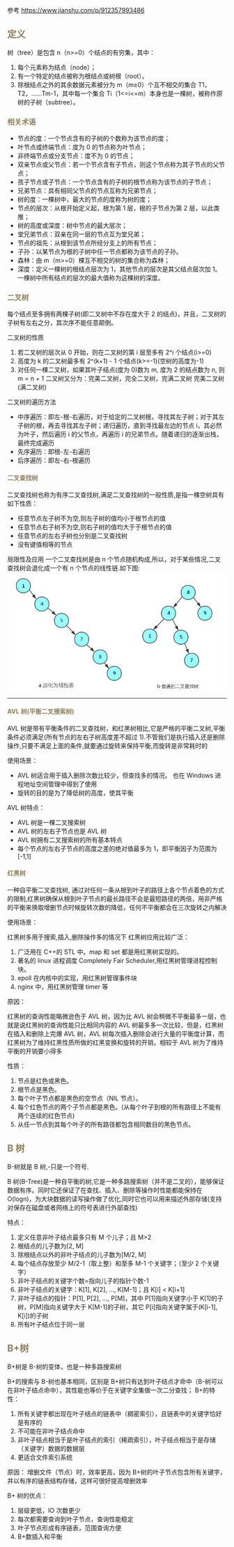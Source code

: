 <style>
h1,h2,h3,h4{
  color:#8f7f5d
}
</style>

参考 https://www.jianshu.com/p/912357993486

## 定义

树（tree）是包含 n（n>=0）个结点的有穷集，其中：

1. 每个元素称为结点（node）；
2. 有一个特定的结点被称为根结点或树根（root）。
3. 除根结点之外的其余数据元素被分为 m（m≥0）个互不相交的集合 T1，T2，……Tm-1，其中每一个集合 Ti（1<=i<=m）本身也是一棵树，被称作原树的子树（subtree）。

### 相关术语

- 节点的度：一个节点含有的子树的个数称为该节点的度；
- 叶节点或终端节点：度为 0 的节点称为叶节点；
- 非终端节点或分支节点：度不为 0 的节点；
- 双亲节点或父节点：若一个节点含有子节点，则这个节点称为其子节点的父节点；
- 孩子节点或子节点：一个节点含有的子树的根节点称为该节点的子节点；
- 兄弟节点：具有相同父节点的节点互称为兄弟节点；
- 树的度：一棵树中，最大的节点的度称为树的度；
- 节点的层次：从根开始定义起，根为第 1 层，根的子节点为第 2 层，以此类推；
- 树的高度或深度：树中节点的最大层次；
- 堂兄弟节点：双亲在同一层的节点互为堂兄弟；
- 节点的祖先：从根到该节点所经分支上的所有节点；
- 子孙：以某节点为根的子树中任一节点都称为该节点的子孙。
- 森林：由 m（m>=0）棵互不相交的树的集合称为森林；
- 深度：定义一棵树的根结点层次为 1，其他节点的层次是其父结点层次加 1。一棵树中所有结点的层次的最大值称为这棵树的深度。

### 二叉树

每个结点至多拥有两棵子树(即二叉树中不存在度大于 2 的结点)，并且，二叉树的子树有左右之分，其次序不能任意颠倒。

二叉树的性质

1. 若二叉树的层次从 0 开始，则在二叉树的第 i 层至多有 2^i 个结点(i>=0)
2. 高度为 k 的二叉树最多有 2^(k+1) - 1 个结点(k>=-1)(空树的高度为-1)
3. 对任何一棵二叉树，如果其叶子结点(度为 0)数为 m, 度为 2 的结点数为 n, 则 m = n + 1
   二叉树又分为：完美二叉树，完全二叉树，完满二叉树
   完美二叉树(满二叉树)

二叉树的遍历方法

- 中序遍历：即左-根-右遍历，对于给定的二叉树根，寻找其左子树；对于其左子树的根，再去寻找其左子树；递归遍历，直到寻找最左边的节点 i，其必然为叶子，然后遍历 i 的父节点，再遍历 i 的兄弟节点。随着递归的逐渐出栈，最终完成遍历
- 先序遍历：即根-左-右遍历
- 后序遍历：即左-右-根遍历

#### 二叉查找树

二叉查找树也称为有序二叉查找树,满足二叉查找树的一般性质,是指一棵空树具有如下性质：

- 任意节点左子树不为空,则左子树的值均小于根节点的值
- 任意节点右子树不为空,则右子树的值均大于于根节点的值
- 任意节点的左右子树也分别是二叉查找树
- 没有键值相等的节点

局限性及应用
一个二叉查找树是由 n 个节点随机构成,所以，对于某些情况,二叉查找树会退化成一个有 n 个节点的线性链.如下图:
![线性链](./images/线性链.png 'some')

---

#### AVL 树(平衡二叉搜索树)

AVL 树是带有平衡条件的二叉查找树，和红黑树相比,它是严格的平衡二叉树,平衡条件必须满足(所有节点的左右子树高度差不超过 1).不管我们是执行插入还是删除操作,只要不满足上面的条件,就要通过旋转来保持平衡,而旋转是非常耗时的

使用场景：

- AVL 树适合用于插入删除次数比较少，但查找多的情况。
  也在 Windows 进程地址空间管理中得到了使用
- 旋转的目的是为了降低树的高度，使其平衡

AVL 树特点：

- AVL 树是一棵二叉搜索树
- AVL 树的左右子节点也是 AVL 树
- AVL 树拥有二叉搜索树的所有基本特点
- 每个节点的左右子节点的高度之差的绝对值最多为 1，即平衡因子为范围为[-1,1]

#### 红黑树

一种自平衡二叉查找树, 通过对任何一条从根到叶子的路径上各个节点着色的方式的限制,红黑树确保从根到叶子节点的最长路径不会是最短路径的两倍，用非严格的平衡来换取增删节点时候旋转次数的降低，任何不平衡都会在三次旋转之内解决

使用场景：

红黑树多用于搜索,插入,删除操作多的情况下
红黑树应用比较广泛：

1. 广泛用在 C++的 STL 中。map 和 set 都是用红黑树实现的。
2. 著名的 linux 进程调度 Completely Fair Scheduler,用红黑树管理进程控制块。
3. epoll 在内核中的实现，用红黑树管理事件块
4. nginx 中，用红黑树管理 timer 等

原因：

红黑树的查询性能略微逊色于 AVL 树，因为比 AVL 树会稍微不平衡最多一层，也就是说红黑树的查询性能只比相同内容的 AVL 树最多多一次比较，但是，红黑树在插入和删除上完爆 AVL 树，AVL 树每次插入删除会进行大量的平衡度计算，而红黑树为了维持红黑性质所做的红黑变换和旋转的开销，相较于 AVL 树为了维持平衡的开销要小得多

性质：

1. 节点是红色或黑色。
2. 根节点是黑色。
3. 每个叶子节点都是黑色的空节点（NIL 节点）。
4. 每个红色节点的两个子节点都是黑色。(从每个叶子到根的所有路径上不能有两个连续的红色节点)
5. 从任一节点到其每个叶子的所有路径都包含相同数目的黑色节点。

## B 树

B-树就是 B 树,-只是一个符号.

B 树(B-Tree)是一种自平衡的树,它是一种多路搜索树（并不是二叉的），能够保证数据有序。同时它还保证了在查找、插入、删除等操作时性能都能保持在 O(logn)，为大块数据的读写操作做了优化,同时它也可以用来描述外部存储(支持对保存在磁盘或者网络上的符号表进行外部查找)

特点：

1. 定义任意非叶子结点最多只有 M 个儿子；且 M>2
2. 根结点的儿子数为[2, M]
3. 除根结点以外的非叶子结点的儿子数为[M/2, M]
4. 每个结点存放至少 M/2-1（取上整）和至多 M-1 个关键字；（至少 2 个关键字）
5. 非叶子结点的关键字个数=指向儿子的指针个数-1
6. 非叶子结点的关键字：K[1], K[2], …, K[M-1]；且 K[i] < K[i+1]
7. 非叶子结点的指针：P[1], P[2], …, P[M]，其中 P[1]指向关键字小于 K[1]的子树，P[M]指向关键字大于 K[M-1]的子树，其它 P[i]指向关键字属于(K[i-1], K[i])的子树
8. 所有叶子结点位于同一层

## B+树

B+树是 B-树的变体，也是一种多路搜索树

B+的搜索与 B-树也基本相同，区别是 B+树只有达到叶子结点才命中（B-树可以在非叶子结点命中），其性能也等价于在关键字全集做一次二分查找；
B+的特性：

1. 所有关键字都出现在叶子结点的链表中（稠密索引），且链表中的关键字恰好是有序的
2. 不可能在非叶子结点命中
3. 非叶子结点相当于是叶子结点的索引（稀疏索引），叶子结点相当于是存储（关键字）数据的数据层
4. 更适合文件索引系统

原因： 增删文件（节点）时，效率更高，因为 B+树的叶子节点包含所有关键字，并以有序的链表结构存储，这样可很好提高增删效率

B+ 树的优点：

1. 层级更低，IO 次数更少
2. 每次都需要查询到叶子节点，查询性能稳定
3. 叶子节点形成有序链表，范围查询方便
4. B+数插入和平衡
